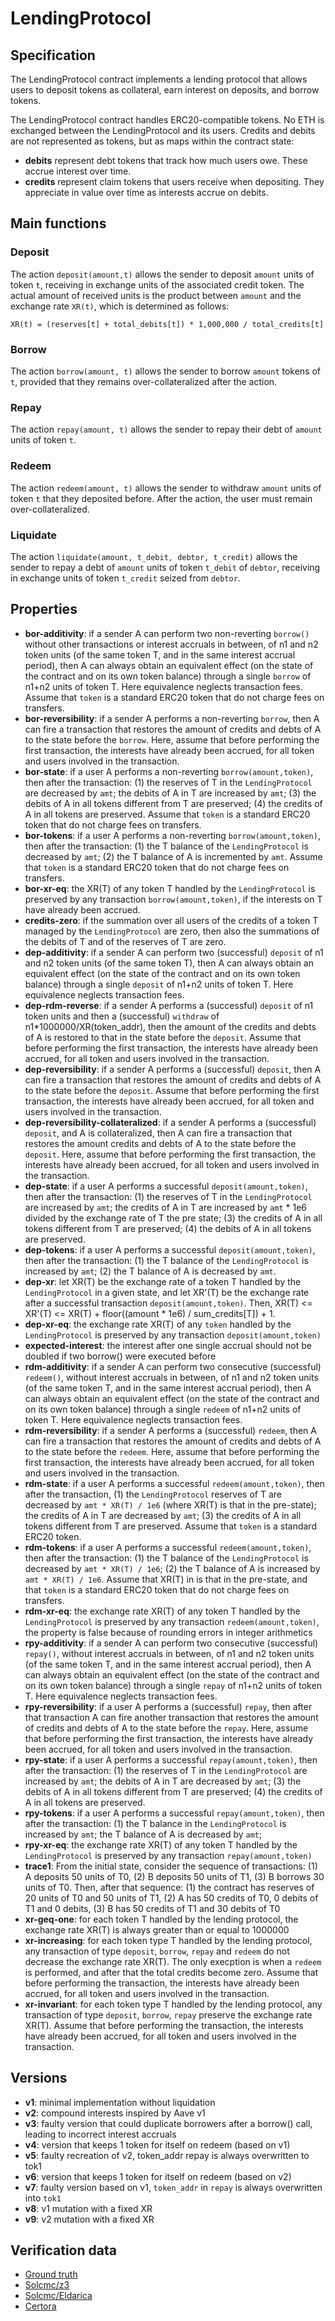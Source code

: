 # LendingProtocol

## Specification
The LendingProtocol contract implements a lending protocol that allows users to deposit tokens as collateral, earn interest on deposits, and borrow tokens.

The LendingProtocol contract handles ERC20-compatible tokens. No ETH is exchanged between the LendingProtocol and its users. 
Credits and debits are not represented as tokens, but as maps within the contract state:
- **debits** represent debt tokens that track how much users owe. These accrue interest over time.
- **credits** represent claim tokens that users receive when depositing. They appreciate in value over time as interests accrue on debits.

## Main functions

### Deposit

The action `deposit(amount,t)` allows 
the sender to deposit `amount` units of token `t`, receiving in exchange units of the associated credit token. 
The actual amount of received units is the product between `amount` and the exchange rate `XR(t)`, which is determined as follows:

```
XR(t) = (reserves[t] + total_debits[t]) * 1,000,000 / total_credits[t]
```

### Borrow

The action `borrow(amount, t)` allows 
the sender to borrow `amount` tokens of `t`, provided that they remains over-collateralized after the action.

### Repay

The action `repay(amount, t)` allows 
the sender to repay their debt of `amount` units of token `t`.

### Redeem

The action `redeem(amount, t)` allows 
the sender to withdraw `amount` units of token `t` that they deposited before. After the action, the user must remain over-collateralized.

### Liquidate

The action `liquidate(amount, t_debit, debtor, t_credit)` allows
the sender to repay a debt of `amount` units of token `t_debit` of `debtor`, receiving in exchange units of token `t_credit` seized from `debtor`. 


## Properties
- **bor-additivity**: if a sender A can perform two non-reverting `borrow()` without other transactions or interest accruals in between, of n1 and n2 token units (of the same token T, and in the same interest accrual period), then A can always obtain an equivalent effect (on the state of the contract and on its own token balance) through a single `borrow` of n1+n2 units of token T. Here equivalence neglects transaction fees. Assume that `token` is a standard ERC20 token that do not charge fees on transfers.
- **bor-reversibility**: if a sender A performs a non-reverting `borrow`, then A can fire a transaction that restores the amount of credits and debts of A to the state before the `borrow`. Here, assume that before performing the first transaction, the interests have already been accrued, for all token and users involved in the transaction.
- **bor-state**: if a user A performs a non-reverting `borrow(amount,token)`, then after the transaction: (1) the reserves of T in the `LendingProtocol` are decreased by `amt`; the debits of A in T are increased by `amt`; (3) the debits of A in all tokens different from T are preserved; (4) the credits of A in all tokens are preserved. Assume that `token` is a standard ERC20 token that do not charge fees on transfers.
- **bor-tokens**: if a user A performs a non-reverting `borrow(amount,token)`, then after the transaction: (1) the T balance of the `LendingProtocol` is decreased by `amt`; (2) the T balance of A is incremented by `amt`. Assume that `token` is a standard ERC20 token that do not charge fees on transfers.
- **bor-xr-eq**: the XR(T) of any token T handled by the `LendingProtocol` is preserved by any transaction `borrow(amount,token)`, if the interests on T have already been accrued.
- **credits-zero**: if the summation over all users of the credits of a token T managed by the `LendingProtocol` are zero, then also the summations of the debits of T and of the reserves of T are zero.
- **dep-additivity**: if a sender A can perform two (successful) `deposit` of n1 and n2 token units (of the same token T), then A can always obtain an equivalent effect (on the state of the contract and on its own token balance) through a single `deposit` of n1+n2 units of token T. Here equivalence neglects transaction fees.
- **dep-rdm-reverse**: if a sender A performs a (successful) `deposit` of n1 token units and then a (successful) `withdraw` of n1*1000000/XR(token_addr), then the amount of the credits and debts of A is restored to that in the state before the `deposit`. Assume that before performing the first transaction, the interests have already been accrued, for all token and users involved in the transaction.
- **dep-reversibility**: if a sender A performs a (successful) `deposit`, then A can fire a transaction that restores the amount of credits and debts of A to the state before the `deposit`. Assume that before performing the first transaction, the interests have already been accrued, for all token and users involved in the transaction.
- **dep-reversibility-collateralized**: if a sender A performs a (successful) `deposit`, and A is collateralized, then A can fire a transaction that restores the amount credits and debts of A to the state before the `deposit`. Here, assume that before performing the first transaction, the interests have already been accrued, for all token and users involved in the transaction.
- **dep-state**: if a user A performs a successful `deposit(amount,token)`, then after the transaction: (1) the reserves of T in the `LendingProtocol` are increased by `amt`; the credits of A in T are increased by `amt` * 1e6 divided by the exchange rate of T the pre state; (3) the credits of A in all tokens different from T are preserved; (4) the debits of A in all tokens are preserved.
- **dep-tokens**: if a user A performs a successful `deposit(amount,token)`, then after the transaction: (1) the T balance of the `LendingProtocol` is increased by `amt`; (2) the T balance of A is decreased by `amt`.
- **dep-xr**: let XR(T) be the exchange rate of a token T handled by the `LendingProtocol` in a given state, and let XR'(T) be the exchange rate after a successful transaction `deposit(amount,token)`. Then, XR(T) <= XR'(T) <= XR(T) + floor((amount * 1e6) / sum_credits[T]) + 1.
- **dep-xr-eq**: the exchange rate XR(T) of any `token` handled by the `LendingProtocol` is preserved by any transaction `deposit(amount,token)`
- **expected-interest**: the interest after one single accrual should not be doubled if two borrow() were executed before
- **rdm-additivity**: if a sender A can perform two consecutive (successful) `redeem()`, without interest accruals in between, of n1 and n2 token units (of the same token T, and in the same interest accrual period), then A can always obtain an equivalent effect (on the state of the contract and on its own token balance) through a single `redeem` of n1+n2 units of token T. Here equivalence neglects transaction fees.
- **rdm-reversibility**: if a sender A performs a (successful) `redeem`, then A can fire a transaction that restores the amount of credits and debts of A to the state before the `redeem`. Here, assume that before performing the first transaction, the interests have already been accrued, for all token and users involved in the transaction.
- **rdm-state**: if a user A performs a successful `redeem(amount,token)`, then after the transaction, (1) the `LendingProtocol` reserves of T are decreased by `amt * XR(T) / 1e6` (where XR(T) is that in the pre-state); the credits of A in T are decreased by `amt`; (3) the credits of A in all tokens different from T are preserved. Assume that `token` is a standard ERC20 token.
- **rdm-tokens**: if a user A performs a successful `redeem(amount,token)`, then after the transaction: (1) the T balance of the `LendingProtocol` is decreased by `amt * XR(T) / 1e6`; (2) the T balance of A is increased by `amt * XR(T) / 1e6`. Assume that XR(T) in is that in the pre-state, and that `token` is a standard ERC20 token that do not charge fees on transfers.
- **rdm-xr-eq**: the exchange rate XR(T) of any token T handled by the `LendingProtocol` is preserved by any transaction `redeem(amount,token)`, the property is false because of rounding errors in integer arithmetics
- **rpy-additivity**: if a sender A can perform two consecutive (successful) `repay()`, without interest accruals in between, of n1 and n2 token units (of the same token T, and in the same interest accrual period), then A can always obtain an equivalent effect (on the state of the contract and on its own token balance) through a single `repay` of n1+n2 units of token T. Here equivalence neglects transaction fees.
- **rpy-reversibility**: if a user A performs a (successful) `repay`, then after that transaction A can fire another transaction that restores the amount of credits and debts of A to the state before the `repay`. Here, assume that before performing the first transaction, the interests have already been accrued, for all token and users involved in the transaction.
- **rpy-state**: if a user A performs a successful `repay(amount,token)`, then after the transaction: (1) the reserves of T in the `LendingProtocol` are increased by `amt`; the debits of A in T are decreased by `amt`; (3) the debits of A in all tokens different from T are preserved; (4) the credits of A in all tokens are preserved.
- **rpy-tokens**: if a user A performs a successful `repay(amount,token)`, then after the transaction: (1) the T balance in the `LendingProtocol` is increased by `amt`; the T balance of A is decreased by `amt`; 
- **rpy-xr-eq**: the exchange rate XR(T) of any token T handled by the `LendingProtocol` is preserved by any transaction `repay(amount,token)`
- **trace1**: From the initial state, consider the sequence of transactions: (1) A deposits 50 units of T0, (2) B deposits 50 units of T1, (3) B borrows 30 units of T0. Then, after that sequence: (1) the contract has reserves of 20 units of T0 and 50 units of T1, (2) A has 50 credits of T0, 0 debits of T1 and 0 debits, (3) B has 50 credits of T1 and 30 debits of T0
- **xr-geq-one**: for each token T handled by the lending protocol, the exchange rate XR(T) is always greater than or equal to 1000000
- **xr-increasing**: for each token type T handled by the lending protocol, any transaction of type `deposit`, `borrow`, `repay` and `redeem` do not decrease the exchange rate XR(T). The only execption is when a `redeem` is performed, and after that the total credits become zero. Assume that before performing the transaction, the interests have already been accrued, for all token and users involved in the transaction.
- **xr-invariant**: for each token type T handled by the lending protocol, any transaction of type `deposit`, `borrow`, `repay` preserve the exchange rate XR(T). Assume that before performing the transaction, the interests have already been accrued, for all token and users involved in the transaction.

## Versions
- **v1**: minimal implementation without liquidation
- **v2**: compound interests inspired by Aave v1 
- **v3**: faulty version that could duplicate borrowers after a borrow() call, leading to incorrect interest accruals
- **v4**: version that keeps 1 token for itself on redeem (based on v1)
- **v5**: faulty recreation of v2, token_addr repay is always overwritten to tok1
- **v6**: version that keeps 1 token for itself on redeem (based on v2)
- **v7**: faulty version based on v1, `token_addr` in `repay` is always overwritten into `tok1`
- **v8**: v1 mutation with a fixed XR
- **v9**: v2 mutation with a fixed XR

## Verification data

- [Ground truth](ground-truth.csv)
- [Solcmc/z3](solcmc-z3.csv)
- [Solcmc/Eldarica](solcmc-eld.csv)
- [Certora](certora.csv)

